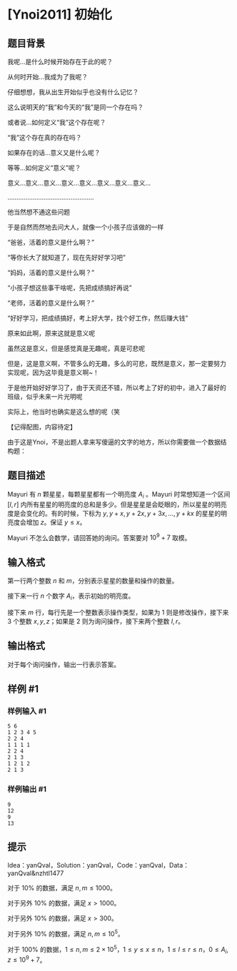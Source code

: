 # [Ynoi2011] 初始化

## 题目背景

我呢…是什么时候开始存在于此的呢？

从何时开始…我成为了我呢？

仔细想想，我从出生开始似乎也没有什么记忆？

这么说明天的“我”和今天的“我”是同一个存在吗？

或者说…如何定义“我”这个存在呢？

“我”这个存在真的存在吗？

如果存在的话…意义又是什么呢？

等等…如何定义“意义”呢？

意义…意义…意义…意义…意义…意义…意义…意义…

…………………………………………

他当然想不通这些问题

于是自然而然地去问大人，就像一个小孩子应该做的一样

“爸爸，活着的意义是什么啊？”

“等你长大了就知道了，现在先好好学习吧”

“妈妈，活着的意义是什么啊？”

“小孩子想这些事干啥呢，先把成绩搞好再说”

“老师，活着的意义是什么啊？”

“好好学习，把成绩搞好，考上好大学，找个好工作，然后赚大钱”

原来如此啊，原来这就是意义呢

虽然这是意义，但是感觉真是无趣呢，真是可悲呢

但是，这是意义啊，不管多么的无趣，多么的可悲，既然是意义，那一定要努力
实现呢，因为这毕竟是意义啊~！

于是他开始好好学习了，由于天资还不错，所以考上了好的初中，进入了最好的
班级，似乎未来一片光明呢

实际上，他当时也确实是这么想的呢（笑

【记得配图，内容待定】

由于这是Ynoi，不是出题人拿来写傻逼的文字的地方，所以你需要做一个数据结构题：


## 题目描述

Mayuri 有 $n$ 颗星星，每颗星星都有一个明亮度 $A_{i}$ 。Mayuri 时常想知道一个区间 $[l,r]$ 内所有星星的明亮度的总和是多少。但是星星是会眨眼的，所以星星的明亮度是会变化的。有的时候，下标为 $y,y+x,y+2x,y+3x,\ldots,y+kx$ 的星星的明亮度会增加 $z$。保证 $y\leq x$。


Mayuri 不怎么会数学，请回答她的询问。答案要对 $10^{9}+7$ 取模。


## 输入格式

第一行两个整数 $n$ 和 $m$，分别表示星星的数量和操作的数量。


接下来一行 $n$ 个数字 $A_{i}$，表示初始的明亮度。


接下来 $m$ 行，每行先是一个整数表示操作类型，如果为 $1$ 则是修改操作，接下来 $3$ 个整数 $x,y,z$；如果是 $2$ 则为询问操作，接下来两个整数 $l,r$。


## 输出格式

对于每个询问操作，输出一行表示答案。


## 样例 #1

### 样例输入 #1
```
5 6
1 2 3 4 5
2 2 4
1 1 1 1
2 2 4
2 1 3
1 2 1 2
2 1 3
```

### 样例输出 #1

```
9
12
9
13
```

## 提示

Idea：yanQval，Solution：yanQval，Code：yanQval，Data：yanQval&nzhtl1477

对于 $10\%$ 的数据，满足 $n,m\leq 1000$。

对于另外 $10\%$ 的数据，满足 $x>1000$。

对于另外 $10\%$ 的数据，满足 $x>300$。

对于另外 $10\%$ 的数据，满足 $n,m \leq 10^5$。

对于 $100\%$ 的数据，$1\leq n,m\leq 2\times 10^5$，$1\leq y\leq x\leq n$，$1\leq l\leq r\leq n$，$0\leq A_i,z \leq 10^{9}+7$。


